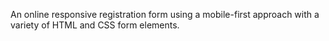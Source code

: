 An online responsive registration form using a mobile-first approach with a variety of HTML and CSS form
elements.
